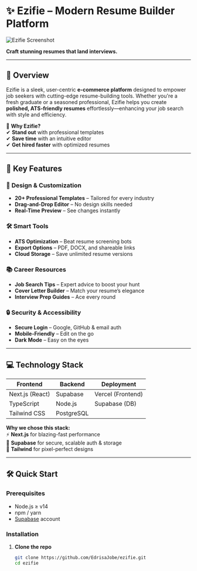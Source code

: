 # ✨ Ezifie – Modern Resume Builder Platform  

![Ezifie Screenshot](https://www.imghippo.com/i/RyNQ3367qSE.jpg)  

**Craft stunning resumes that land interviews.**  

---

## 🚀 Overview  

Ezifie is a sleek, user-centric **e-commerce platform** designed to empower job seekers with cutting-edge resume-building tools. Whether you're a fresh graduate or a seasoned professional, Ezifie helps you create **polished, ATS-friendly resumes** effortlessly—enhancing your job search with style and efficiency.  

🔹 **Why Ezifie?**  
✔ **Stand out** with professional templates  
✔ **Save time** with an intuitive editor  
✔ **Get hired faster** with optimized resumes  

---

## 🌟 Key Features  

### 🎨 **Design & Customization**  
- **20+ Professional Templates** – Tailored for every industry  
- **Drag-and-Drop Editor** – No design skills needed  
- **Real-Time Preview** – See changes instantly  

### 🛠 **Smart Tools**  
- **ATS Optimization** – Beat resume screening bots  
- **Export Options** – PDF, DOCX, and shareable links  
- **Cloud Storage** – Save unlimited resume versions  

### 📚 **Career Resources**  
- **Job Search Tips** – Expert advice to boost your hunt  
- **Cover Letter Builder** – Match your resume’s elegance  
- **Interview Prep Guides** – Ace every round  

### 🔒 **Security & Accessibility**  
- **Secure Login** – Google, GitHub & email auth  
- **Mobile-Friendly** – Edit on the go  
- **Dark Mode** – Easy on the eyes  

---

## 💻 Technology Stack  

| **Frontend**       | **Backend**       | **Deployment**    |  
|---------------------|-------------------|-------------------|  
| Next.js (React)     | Supabase          | Vercel (Frontend) |  
| TypeScript          | Node.js           | Supabase (DB)     |  
| Tailwind CSS        | PostgreSQL        |                   |  

**Why we chose this stack:**  
⚡ **Next.js** for blazing-fast performance  
🔐 **Supabase** for secure, scalable auth & storage  
🎨 **Tailwind** for pixel-perfect designs  

---

## 🛠 Quick Start  

### Prerequisites  
- Node.js ≥ v14  
- npm / yarn  
- [Supabase](https://supabase.com) account  

### Installation  
1. **Clone the repo**  
   ```sh
   git clone https://github.com/EdrisaJobe/ezifie.git
   cd ezifie
